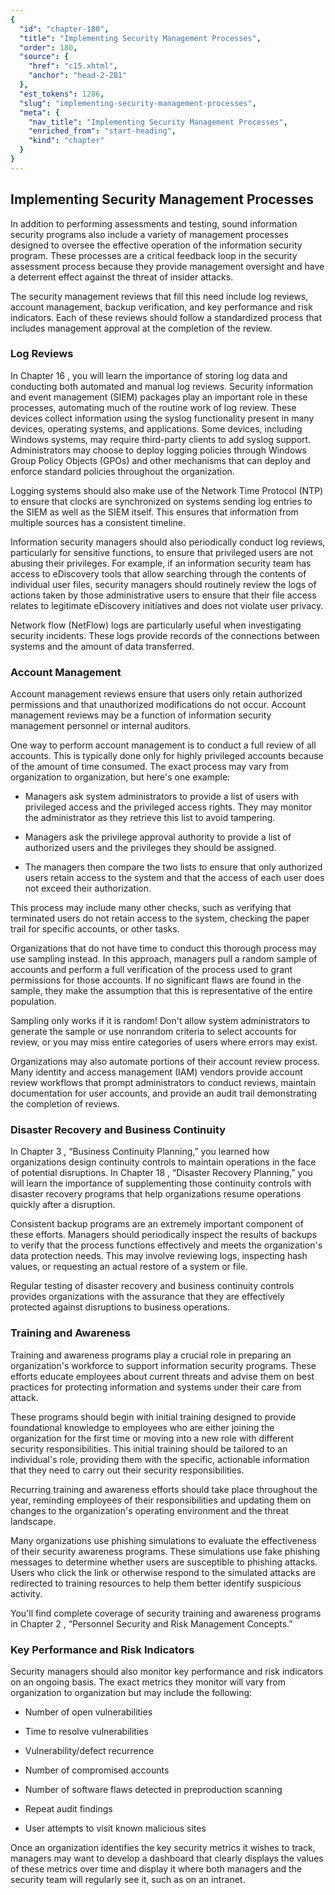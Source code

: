 ```yaml
---
{
  "id": "chapter-180",
  "title": "Implementing Security Management Processes",
  "order": 180,
  "source": {
    "href": "c15.xhtml",
    "anchor": "head-2-281"
  },
  "est_tokens": 1286,
  "slug": "implementing-security-management-processes",
  "meta": {
    "nav_title": "Implementing Security Management Processes",
    "enriched_from": "start-heading",
    "kind": "chapter"
  }
}
---
```

## Implementing Security Management Processes

In addition to performing assessments and testing, sound information security programs also include a variety of management processes designed to oversee the effective operation of the information security program. These processes are a critical feedback loop in the security assessment process because they provide management oversight and have a deterrent effect against the threat of insider attacks.

The security management reviews that fill this need include log reviews, account management, backup verification, and key performance and risk indicators. Each of these reviews should follow a standardized process that includes management approval at the completion of the review.

### Log Reviews

In Chapter 16 , you will learn the importance of storing log data and conducting both automated and manual log reviews. Security information and event management (SIEM) packages play an important role in these processes, automating much of the routine work of log review. These devices collect information using the syslog functionality present in many devices, operating systems, and applications. Some devices, including Windows systems, may require third-party clients to add syslog support. Administrators may choose to deploy logging policies through Windows Group Policy Objects (GPOs) and other mechanisms that can deploy and enforce standard policies throughout the organization.

Logging systems should also make use of the Network Time Protocol (NTP) to ensure that clocks are synchronized on systems sending log entries to the SIEM as well as the SIEM itself. This ensures that information from multiple sources has a consistent timeline.

Information security managers should also periodically conduct log reviews, particularly for sensitive functions, to ensure that privileged users are not abusing their privileges. For example, if an information security team has access to eDiscovery tools that allow searching through the contents of individual user files, security managers should routinely review the logs of actions taken by those administrative users to ensure that their file access relates to legitimate eDiscovery initiatives and does not violate user privacy.

Network flow (NetFlow) logs are particularly useful when investigating security incidents. These logs provide records of the connections between systems and the amount of data transferred.

### Account Management

Account management reviews ensure that users only retain authorized permissions and that unauthorized modifications do not occur. Account management reviews may be a function of information security management personnel or internal auditors.

One way to perform account management is to conduct a full review of all accounts. This is typically done only for highly privileged accounts because of the amount of time consumed. The exact process may vary from organization to organization, but here's one example:

- Managers ask system administrators to provide a list of users with privileged access and the privileged access rights. They may monitor the administrator as they retrieve this list to avoid tampering.

- Managers ask the privilege approval authority to provide a list of authorized users and the privileges they should be assigned.

- The managers then compare the two lists to ensure that only authorized users retain access to the system and that the access of each user does not exceed their authorization.

This process may include many other checks, such as verifying that terminated users do not retain access to the system, checking the paper trail for specific accounts, or other tasks.

Organizations that do not have time to conduct this thorough process may use sampling instead. In this approach, managers pull a random sample of accounts and perform a full verification of the process used to grant permissions for those accounts. If no significant flaws are found in the sample, they make the assumption that this is representative of the entire population.

Sampling only works if it is random! Don't allow system administrators to generate the sample or use nonrandom criteria to select accounts for review, or you may miss entire categories of users where errors may exist.

Organizations may also automate portions of their account review process. Many identity and access management (IAM) vendors provide account review workflows that prompt administrators to conduct reviews, maintain documentation for user accounts, and provide an audit trail demonstrating the completion of reviews.

### Disaster Recovery and Business Continuity

In Chapter 3 , “Business Continuity Planning,” you learned how organizations design continuity controls to maintain operations in the face of potential disruptions. In Chapter 18 , “Disaster Recovery Planning,” you will learn the importance of supplementing those continuity controls with disaster recovery programs that help organizations resume operations quickly after a disruption.

Consistent backup programs are an extremely important component of these efforts. Managers should periodically inspect the results of backups to verify that the process functions effectively and meets the organization's data protection needs. This may involve reviewing logs, inspecting hash values, or requesting an actual restore of a system or file.

Regular testing of disaster recovery and business continuity controls provides organizations with the assurance that they are effectively protected against disruptions to business operations.

### Training and Awareness

Training and awareness programs play a crucial role in preparing an organization's workforce to support information security programs. These efforts educate employees about current threats and advise them on best practices for protecting information and systems under their care from attack.

These programs should begin with initial training designed to provide foundational knowledge to employees who are either joining the organization for the first time or moving into a new role with different security responsibilities. This initial training should be tailored to an individual's role, providing them with the specific, actionable information that they need to carry out their security responsibilities.

Recurring training and awareness efforts should take place throughout the year, reminding employees of their responsibilities and updating them on changes to the organization's operating environment and the threat landscape.

Many organizations use phishing simulations to evaluate the effectiveness of their security awareness programs. These simulations use fake phishing messages to determine whether users are susceptible to phishing attacks. Users who click the link or otherwise respond to the simulated attacks are redirected to training resources to help them better identify suspicious activity.

You'll find complete coverage of security training and awareness programs in Chapter 2 , “Personnel Security and Risk Management Concepts.”

### Key Performance and Risk Indicators

Security managers should also monitor key performance and risk indicators on an ongoing basis. The exact metrics they monitor will vary from organization to organization but may include the following:

- Number of open vulnerabilities

- Time to resolve vulnerabilities

- Vulnerability/defect recurrence

- Number of compromised accounts

- Number of software flaws detected in preproduction scanning

- Repeat audit findings

- User attempts to visit known malicious sites

Once an organization identifies the key security metrics it wishes to track, managers may want to develop a dashboard that clearly displays the values of these metrics over time and display it where both managers and the security team will regularly see it, such as on an intranet.
